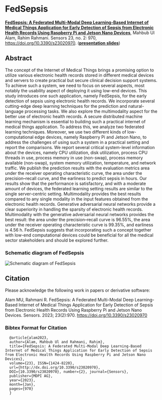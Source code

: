 # FedSepsis

**[FedSepsis: A Federated Multi-Modal Deep Learning-Based Internet of Medical Things Application for Early Detection of Sepsis from Electronic Health Records Using Raspberry Pi and Jetson Nano Devices](https://doi.org/10.3390/s23020970)**, Mahbub Ul Alam, Rahim Rahmani. Sensors 23, no. 2: 970, https://doi.org/10.3390/s23020970. (**[presentation slides](http://mahbub.blogs.dsv.su.se/files/2023/01/FedSepsis_Mahbub_Ul_Alam.pdf)**)

## Abstract

 The concept of the Internet of Medical Things brings a promising option to utilize various electronic health records stored in different medical devices and servers to create practical but secure clinical decision support systems. To achieve such a system, we need to focus on several aspects, most notably the usability aspect of deploying it using low-end devices. This study introduces one such application, namely FedSepsis, for the early detection of sepsis using electronic health records. We incorporate several cutting-edge deep learning techniques for the prediction and natural-language processing tasks. We also explore the multimodality aspect for the better use of electronic health records. A secure distributed machine learning mechanism is essential to building such a practical internet of medical things application. To address this, we analyze two federated learning techniques. Moreover, we use two different kinds of low-computational edge devices, namely Raspberry Pi and Jetson Nano, to address the challenges of using such a system in a practical setting and report the comparisons. We report several critical system-level information about the devices, namely CPU utilization, disk utilization, process CPU threads in use, process memory in use (non-swap), process memory available (non-swap), system memory utilization, temperature, and network traffic. We publish the prediction results with the evaluation metrics area under the receiver operating characteristic curve, the area under the precision–recall curve, and the earliness to predict sepsis in hours. Our results show that the performance is satisfactory, and with a moderate amount of devices, the federated learning setting results are similar to the single server-centric setting. Multimodality provides the best results compared to any single modality in the input features obtained from the electronic health records. Generative adversarial neural networks provide a clear superiority in handling the sparsity of electronic health records. Multimodality with the generative adversarial neural networks provides the best result: the area under the precision–recall curve is 96.55%, the area under the receiver operating characteristic curve is 99.35%, and earliness is 4.56 h. FedSepsis suggests that incorporating such a concept together with low-end computational devices could be beneficial for all the medical sector stakeholders and should be explored further.

### Schematic diagram of FedSepsis

![Schematic diagram of FedSepsis](http://mahbub.blogs.dsv.su.se/files/2023/01/neural_network_diagram.png)

## Citation

Please acknowledge the following work in papers or derivative software:

Alam MU, Rahmani R. FedSepsis: A Federated Multi-Modal Deep Learning-Based Internet of Medical Things Application for Early Detection of Sepsis from Electronic Health Records Using Raspberry Pi and Jetson Nano Devices. Sensors. 2023; 23(2):970. https://doi.org/10.3390/s23020970

### Bibtex Format for Citation

```
  @article{alam2023,
  author={Alam, Mahbub Ul and Rahmani, Rahim},
  title={FedSepsis: A Federated Multi-Modal Deep Learning-Based Internet of Medical Things Application for Early Detection of Sepsis from Electronic Health Records Using Raspberry Pi and Jetson Nano Devices}, 
  volume={23}, ISSN={1424-8220}, 
  url={http://dx.doi.org/10.3390/s23020970}, 
  DOI={10.3390/s23020970}, number={2}, journal={Sensors}, 
  publisher={MDPI AG},  
  year={2023}, 
  month={Jan}, 
  pages={970} 
  }
```


